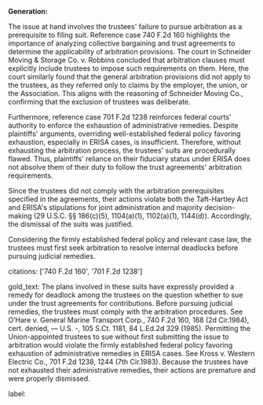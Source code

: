 **Generation:**

The issue at hand involves the trustees' failure to pursue arbitration as a prerequisite to filing suit. Reference case 740 F.2d 160 highlights the importance of analyzing collective bargaining and trust agreements to determine the applicability of arbitration provisions. The court in Schneider Moving & Storage Co. v. Robbins concluded that arbitration clauses must explicitly include trustees to impose such requirements on them. Here, the court similarly found that the general arbitration provisions did not apply to the trustees, as they referred only to claims by the employer, the union, or the Association. This aligns with the reasoning of Schneider Moving Co., confirming that the exclusion of trustees was deliberate.

Furthermore, reference case 701 F.2d 1238 reinforces federal courts' authority to enforce the exhaustion of administrative remedies. Despite plaintiffs' arguments, overriding well-established federal policy favoring exhaustion, especially in ERISA cases, is insufficient. Therefore, without exhausting the arbitration process, the trustees' suits are procedurally flawed. Thus, plaintiffs' reliance on their fiduciary status under ERISA does not absolve them of their duty to follow the trust agreements' arbitration requirements.

Since the trustees did not comply with the arbitration prerequisites specified in the agreements, their actions violate both the Taft-Hartley Act and ERISA's stipulations for joint administration and majority decision-making (29 U.S.C. §§ 186(c)(5), 1104(a)(1), 1102(a)(1), 1144(d)). Accordingly, the dismissal of the suits was justified.

Considering the firmly established federal policy and relevant case law, the trustees must first seek arbitration to resolve internal deadlocks before pursuing judicial remedies.

citations: ['740 F.2d 160', '701 F.2d 1238']

gold_text: The plans involved in these suits have expressly provided a remedy for deadlock among the trustees on the question whether to sue under the trust agreements for contributions. Before pursuing judicial remedies, the trustees must comply with the arbitration procedures. See O’Hare v. General Marine Transport Corp., 740 F.2d 160, 168 (2d Cir.1984), cert. denied, — U.S. -, 105 S.Ct. 1181, 84 L.Ed.2d 329 (1985). Permitting the Union-appointed trustees to sue without first submitting the issue to arbitration would violate the firmly established federal policy favoring exhaustion of administrative remedies in ERISA cases. See Kross v. Western Electric Co., 701 F.2d 1238, 1244 (7th Cir.1983). Because the trustees have not exhausted their administrative remedies, their actions are premature and were properly dismissed.

label: 